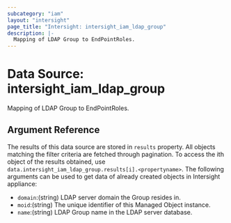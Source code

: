 ```yaml
---
subcategory: "iam"
layout: "intersight"
page_title: "Intersight: intersight_iam_ldap_group"
description: |-
  Mapping of LDAP Group to EndPointRoles.
---
```


# Data Source: intersight_iam_ldap_group
Mapping of LDAP Group to EndPointRoles.
## Argument Reference
The results of this data source are stored in `results` property.
All objects matching the filter criteria are fetched through pagination.
To access the ith object of the results obtained, use `data.intersight_iam_ldap_group.results[i].<propertyname>`.
The following arguments can be used to get data of already created objects in Intersight appliance:
* `domain`:(string) LDAP server domain the Group resides in. 
* `moid`:(string) The unique identifier of this Managed Object instance. 
* `name`:(string) LDAP Group name in the LDAP server database. 
 